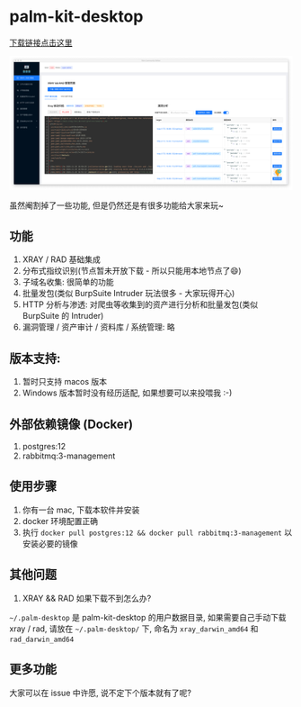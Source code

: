 # palm-kit-desktop

[下载链接点击这里](https://github.com/VillanCh/palm-kit-desktop/releases/tag/0.1.0)

![](./imgs/palm-kit-xray.jpg)

虽然阉割掉了一些功能, 但是仍然还是有很多功能给大家来玩~

## 功能

1. XRAY / RAD 基础集成
2. 分布式指纹识别(节点暂未开放下载 - 所以只能用本地节点了😄)
3. 子域名收集: 很简单的功能
4. 批量发包(类似 BurpSuite Intruder 玩法很多 - 大家玩得开心)
5. HTTP 分析与渗透: 对爬虫等收集到的资产进行分析和批量发包(类似 BurpSuite 的 Intruder)
6. 漏洞管理 / 资产审计 / 资料库 / 系统管理: 略

## 版本支持:

1. 暂时只支持 macos 版本
2. Windows 版本暂时没有经历适配, 如果想要可以来投喂我 :-)

## 外部依赖镜像 (Docker)

1. postgres:12
2. rabbitmq:3-management

## 使用步骤

1. 你有一台 mac, 下载本软件并安装
2. docker 环境配置正确
3. 执行 `docker pull postgres:12 && docker pull rabbitmq:3-management` 以安装必要的镜像

## 其他问题

1. XRAY && RAD 如果下载不到怎么办?

  `~/.palm-desktop` 是 palm-kit-desktop 的用户数据目录, 如果需要自己手动下载 xray / rad,  请放在 `~/.palm-desktop/` 下, 命名为 `xray_darwin_amd64` 和 `rad_darwin_amd64`

## 更多功能

大家可以在 issue 中许愿, 说不定下个版本就有了呢?
